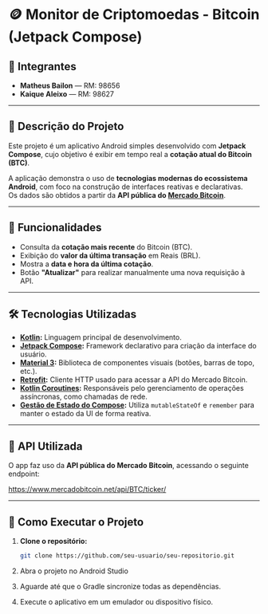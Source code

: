 # 🪙 Monitor de Criptomoedas - Bitcoin (Jetpack Compose)

## 👥 Integrantes
- **Matheus Bailon** — RM: 98656  
- **Kaique Aleixo** — RM: 98627

---

## 📘 Descrição do Projeto
Este projeto é um aplicativo Android simples desenvolvido com **Jetpack Compose**, cujo objetivo é exibir em tempo real a **cotação atual do Bitcoin (BTC)**.  

A aplicação demonstra o uso de **tecnologias modernas do ecossistema Android**, com foco na construção de interfaces reativas e declarativas.  
Os dados são obtidos a partir da **API pública do [Mercado Bitcoin](https://www.mercadobitcoin.net/)**.

---

## 📱 Funcionalidades
- Consulta da **cotação mais recente** do Bitcoin (BTC).  
- Exibição do **valor da última transação** em Reais (BRL).  
- Mostra a **data e hora da última cotação**.  
- Botão **"Atualizar"** para realizar manualmente uma nova requisição à API.

---

## 🛠️ Tecnologias Utilizadas

- **[Kotlin](https://kotlinlang.org/):** Linguagem principal de desenvolvimento.  
- **[Jetpack Compose](https://developer.android.com/jetpack/compose):** Framework declarativo para criação da interface do usuário.  
- **[Material 3](https://m3.material.io/):** Biblioteca de componentes visuais (botões, barras de topo, etc.).  
- **[Retrofit](https://square.github.io/retrofit/):** Cliente HTTP usado para acessar a API do Mercado Bitcoin.  
- **[Kotlin Coroutines](https://github.com/Kotlin/kotlinx.coroutines):** Responsáveis pelo gerenciamento de operações assíncronas, como chamadas de rede.  
- **[Gestão de Estado do Compose](https://developer.android.com/jetpack/compose/state):** Utiliza `mutableStateOf` e `remember` para manter o estado da UI de forma reativa.

---

## 🔌 API Utilizada

O app faz uso da **API pública do Mercado Bitcoin**, acessando o seguinte endpoint:

https://www.mercadobitcoin.net/api/BTC/ticker/


---

## 🚀 Como Executar o Projeto

1. **Clone o repositório:**
   ```bash
   git clone https://github.com/seu-usuario/seu-repositorio.git
   ```
2. Abra o projeto no Android Studio

3. Aguarde até que o Gradle sincronize todas as dependências.

4. Execute o aplicativo em um emulador ou dispositivo físico.


